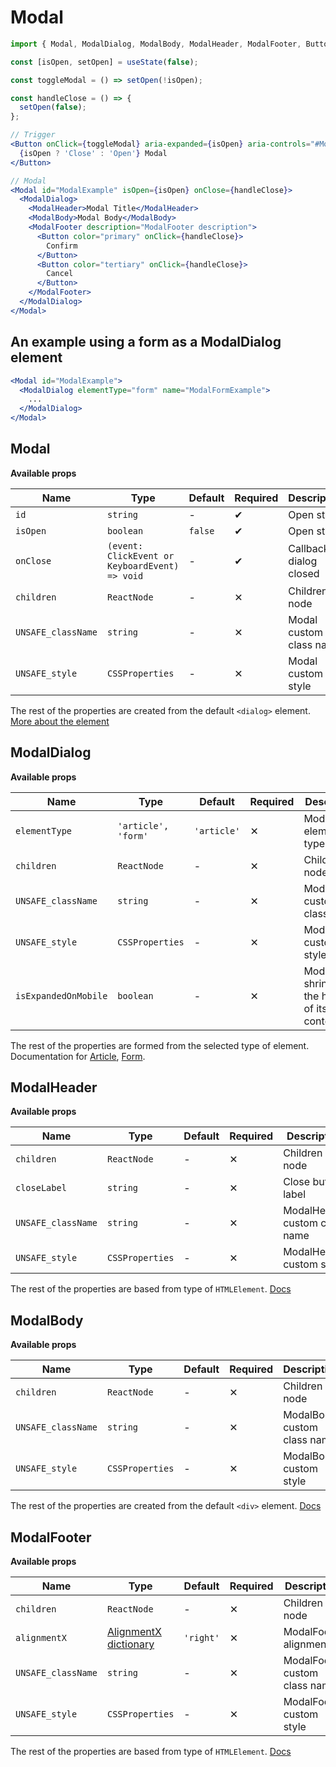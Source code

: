 # Modal

```jsx
import { Modal, ModalDialog, ModalBody, ModalHeader, ModalFooter, Button } from '@lmc-eu/spirit-web-react/components';
```

```jsx
const [isOpen, setOpen] = useState(false);

const toggleModal = () => setOpen(!isOpen);

const handleClose = () => {
  setOpen(false);
};

// Trigger
<Button onClick={toggleModal} aria-expanded={isOpen} aria-controls="#ModalExample">
  {isOpen ? 'Close' : 'Open'} Modal
</Button>

// Modal
<Modal id="ModalExample" isOpen={isOpen} onClose={handleClose}>
  <ModalDialog>
    <ModalHeader>Modal Title</ModalHeader>
    <ModalBody>Modal Body</ModalBody>
    <ModalFooter description="ModalFooter description">
      <Button color="primary" onClick={handleClose}>
        Confirm
      </Button>
      <Button color="tertiary" onClick={handleClose}>
        Cancel
      </Button>
    </ModalFooter>
  </ModalDialog>
</Modal>
```

## An example using a form as a ModalDialog element

```jsx
<Modal id="ModalExample">
  <ModalDialog elementType="form" name="ModalFormExample">
    ...
  </ModalDialog>
</Modal>
```

## Modal

**Available props**

| Name               | Type                                           | Default | Required | Description               |
| ------------------ | ---------------------------------------------- | ------- | -------- | ------------------------- |
| `id`               | `string`                                       | -       | ✔        | Open state                |
| `isOpen`           | `boolean`                                      | `false` | ✔        | Open state                |
| `onClose`          | `(event: ClickEvent or KeyboardEvent) => void` | -       | ✔        | Callback on dialog closed |
| `children`         | `ReactNode`                                    | -       | ✕        | Children node             |
| `UNSAFE_className` | `string`                                       | -       | ✕        | Modal custom class name   |
| `UNSAFE_style`     | `CSSProperties`                                | -       | ✕        | Modal custom style        |

The rest of the properties are created from the default `<dialog>` element. [More about the element][DialogElementDocs]

## ModalDialog

**Available props**

| Name                 | Type                | Default     | Required | Description                                          |
| -------------------- | ------------------- | ----------- | -------- | ---------------------------------------------------- |
| `elementType`        | `'article', 'form'` | `'article'` | ✕        | ModalDialog element type                             |
| `children`           | `ReactNode`         | -           | ✕        | Children node                                        |
| `UNSAFE_className`   | `string`            | -           | ✕        | ModalDialog custom class name                        |
| `UNSAFE_style`       | `CSSProperties`     | -           | ✕        | ModalDialog custom style                             |
| `isExpandedOnMobile` | `boolean`           | -           | ✕        | ModalDialog shrinks to fit the height of its content |

The rest of the properties are formed from the selected type of element. Documentation for [Article][ArticleElementDocs], [Form][FormElementDocs].

## ModalHeader

**Available props**

| Name               | Type            | Default | Required | Description                   |
| ------------------ | --------------- | ------- | -------- | ----------------------------- |
| `children`         | `ReactNode`     | -       | ✕        | Children node                 |
| `closeLabel`       | `string`        | -       | ✕        | Close button label            |
| `UNSAFE_className` | `string`        | -       | ✕        | ModalHeader custom class name |
| `UNSAFE_style`     | `CSSProperties` | -       | ✕        | ModalHeader custom style      |

The rest of the properties are based from type of `HTMLElement`. [Docs][HTMLElementDocs]

## ModalBody

**Available props**

| Name               | Type            | Default | Required | Description                 |
| ------------------ | --------------- | ------- | -------- | --------------------------- |
| `children`         | `ReactNode`     | -       | ✕        | Children node               |
| `UNSAFE_className` | `string`        | -       | ✕        | ModalBody custom class name |
| `UNSAFE_style`     | `CSSProperties` | -       | ✕        | ModalBody custom style      |

The rest of the properties are created from the default `<div>` element. [Docs][DivElementDocs]

## ModalFooter

**Available props**

| Name               | Type                                          | Default   | Required | Description                   |
| ------------------ | --------------------------------------------- | --------- | -------- | ----------------------------- |
| `children`         | `ReactNode`                                   | -         | ✕        | Children node                 |
| `alignmentX`       | [AlignmentX dictionary][dictionary-alignment] | `'right'` | ✕        | ModalFooter alignment         |
| `UNSAFE_className` | `string`                                      | -         | ✕        | ModalFooter custom class name |
| `UNSAFE_style`     | `CSSProperties`                               | -         | ✕        | ModalFooter custom style      |

The rest of the properties are based from type of `HTMLElement`. [Docs][HTMLElementDocs]

[DialogElementDocs]: https://developer.mozilla.org/en-US/docs/Web/HTML/Element/dialog
[ArticleElementDocs]: https://developer.mozilla.org/en-US/docs/Web/HTML/Element/article
[FormElementDocs]: https://developer.mozilla.org/en-US/docs/Web/HTML/Element/form
[DivElementDocs]: https://developer.mozilla.org/en-US/docs/Web/HTML/Element/div
[HTMLElementDocs]: https://developer.mozilla.org/en-US/docs/Web/API/HTMLElement
[dictionary-alignment]: https://github.com/lmc-eu/spirit-design-system/blob/main/docs/DICTIONARIES.md#alignment
